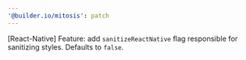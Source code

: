 ```yaml
---
'@builder.io/mitosis': patch
---
```


[React-Native] Feature: add `sanitizeReactNative` flag responsible for sanitizing styles. Defaults to `false`.
